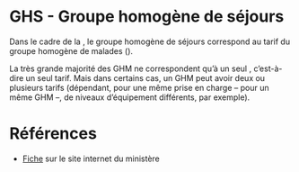 # GHS - Groupe homogène de séjours
<!-- SPDX-License-Identifier: MPL-2.0 -->

Dans le cadre de la <PreviewPage text="T2A" link="T2A.html" />, le groupe homogène de séjours correspond au tarif du groupe homogène de malades (<PreviewPage text="GHM" link="GHM.html" />). 

La très grande majorité des GHM ne correspondent qu’à un seul <PreviewPage text="GHS" link="GHS.html" />, c’est-à-dire un seul tarif. 
Mais dans certains cas, un GHM peut avoir deux ou plusieurs tarifs (dépendant, pour une même prise en charge – pour un même GHM –, de niveaux d’équipement différents, par exemple).

# Références

- [Fiche](https://solidarites-sante.gouv.fr/professionnels/gerer-un-etablissement-de-sante-medico-social/financement/financement-des-etablissements-de-sante-10795/financement-des-etablissements-de-sante-glossaire/article/groupe-homogene-de-sejours-ghs) sur le site internet du ministère
